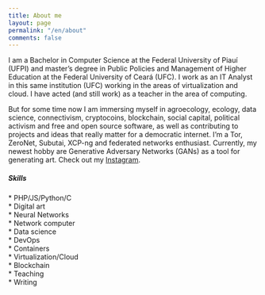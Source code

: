 ```yaml
---
title: About me
layout: page
permalink: "/en/about"
comments: false
---
```


<div class="row justify-content-between">
<div class="col-md-8 pr-5">

<p>I am a Bachelor in Computer Science at the Federal University of Piauí (UFPI) and master’s degree in Public Policies and Management of Higher Education at the Federal University of Ceará (UFC). I work as an IT Analyst in this same institution (UFC) working in the areas of virtualization and cloud. I have acted (and still work) as a teacher in the area of computing. <p>

<p>But for some time now I am immersing myself in agroecology, ecology, data science, connectivism, cryptocoins, blockchain, social capital, political activism and free and open source software, as well as contributing to projects and ideas that really matter for a democratic internet. I’m a Tor, ZeroNet, Subutai, XCP-ng and federated networks enthusiast. Currently, my newest hobby are Generative Adversary Networks (GANs) as a tool for generating art. Check out my <a target="_blank" href="https://instagram.com/ganartedigital">Instagram</a>.</p>
	
<div class="sticky-top sticky-top-80">
<h5>Skills</h5>
*      PHP/JS/Python/C<br>
* Digital art <br>
* 	   Neural Networks<br>
*      Network computer<br>
	* 	Data science<br>
* DevOps<br>
*      Containers<br>
*      Virtualization/Cloud<br>
* Blockchain<br>
* Teaching <br>
* Writing <br>
